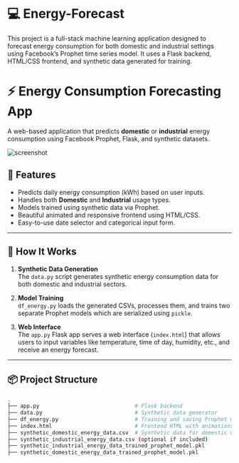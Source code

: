 # 💻 Energy-Forecast
This project is a full-stack machine learning application designed to forecast energy consumption for both domestic and industrial settings using Facebook’s Prophet time series model. It uses a Flask backend, HTML/CSS frontend, and synthetic data generated for training. 
# ⚡ Energy Consumption Forecasting App

A web-based application that predicts **domestic** or **industrial** energy consumption using Facebook Prophet, Flask, and synthetic datasets.

![screenshot](screenshot.png) <!-- Add an actual screenshot of the app UI if available -->

## 🌟 Features

- Predicts daily energy consumption (kWh) based on user inputs.
- Handles both **Domestic** and **Industrial** usage types.
- Models trained using synthetic data via Prophet.
- Beautiful animated and responsive frontend using HTML/CSS.
- Easy-to-use date selector and categorical input form.

---

## 🚀 How It Works

1. **Synthetic Data Generation**  
   The `data.py` script generates synthetic energy consumption data for both domestic and industrial sectors.

2. **Model Training**  
   `df_energy.py` loads the generated CSVs, processes them, and trains two separate Prophet models which are serialized using `pickle`.

3. **Web Interface**  
   The `app.py` Flask app serves a web interface (`index.html`) that allows users to input variables like temperature, time of day, humidity, etc., and receive an energy forecast.

---

## 📦 Project Structure

```bash
.
├── app.py                              # Flask backend
├── data.py                             # Synthetic data generator
├── df_energy.py                        # Training and saving Prophet models
├── index.html                          # Frontend HTML with animations
├── synthetic_domestic_energy_data.csv  # Synthetic data for domestic use
├── synthetic_industrial_energy_data.csv (optional if included)
├── synthetic_industrial_energy_data_trained_prophet_model.pkl
├── synthetic_domestic_energy_data_trained_prophet_model.pkl

